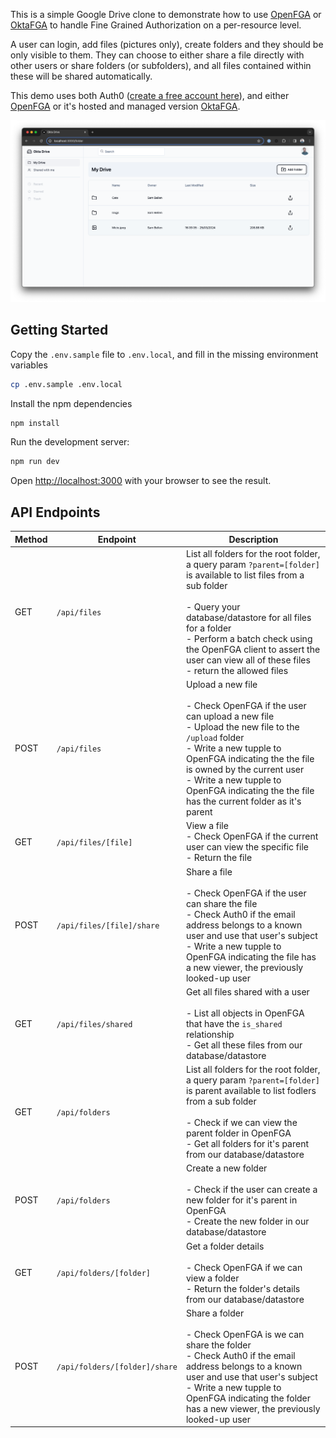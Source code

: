 This is a simple Google Drive clone to demonstrate how to use [OpenFGA](https://openfga.dev) or [OktaFGA](https://fga.dev) to handle Fine Grained Authorization on a per-resource level. 

A user can login, add files (pictures only), create folders and they should be only visible to them. They can choose to either share a file directly with other users or share folders (or subfolders), and all files contained within these will be shared automatically.

This demo uses both Auth0 ([create a free account here](https://auth0.com)), and either [OpenFGA](https://openfga.dev) or it's hosted and managed version [OktaFGA](https://fga.dev).

![A preview of the demo application showing a Google Drive Style interface](./preview.png)

## Getting Started

Copy the `.env.sample` file to `.env.local`, and fill in the missing environment variables

```bash
cp .env.sample .env.local
```

Install the npm dependencies

```bash
npm install
```

Run the development server:

```bash
npm run dev
```

Open [http://localhost:3000](http://localhost:3000) with your browser to see the result.

## API Endpoints

| Method | Endpoint | Description |
| ------ | -------- |------------ |
| GET    | `/api/files` | List all folders for the root folder, a query param `?parent=[folder]` is available to list files from a sub folder<br/><br/> - Query your database/datastore for all files for a folder<br/> -  Perform a batch check using the OpenFGA client to assert the user can view all of these files<br/> -  return the allowed files |
| POST   | `/api/files` | Upload a new file<br/><br/> - Check OpenFGA if the user can upload a new file<br/> - Upload the new file to the `/upload` folder<br/> - Write a new tupple to OpenFGA indicating the the file is owned by the current user<br/> - Write a new tupple to OpenFGA indicating the the file has the current folder as it's parent |
| GET    | `/api/files/[file]` | View a file<br/> - Check OpenFGA if the current user can view the specific file<br/> - Return the file |
| POST   | `/api/files/[file]/share` | Share a file<br/><br/> - Check OpenFGA if the user can share the file<br/> - Check Auth0 if the email address belongs to a known user and use that user's subject<br/> - Write a new tupple to OpenFGA indicating the file has a new viewer, the previously looked-up user |
| GET    | `/api/files/shared` | Get all files shared with a user<br/><br/> - List all objects in OpenFGA that have the `is_shared` relationship<br/> - Get all these files from our database/datastore |
| GET    | `/api/folders` | List all folders for the root folder, a query param `?parent=[folder]` is parent available to list fodlers from a sub folder<br/><br/> - Check if we can view the parent folder in OpenFGA<br/> - Get all folders for it's parent from our database/datastore |
| POST   | `/api/folders` | Create a new folder<br/><br/> - Check if the user can create a new folder for it's parent in OpenFGA<br/> - Create the new folder in our database/datastore |
| GET    | `/api/folders/[folder]` | Get a folder details<br/><br/> - Check OpenFGA if we can view a folder<br/> - Return the folder's details from our database/datastore |
| POST   | `/api/folders/[folder]/share`| Share a folder<br/><br/> - Check OpenFGA is we can share the folder<br/> - Check Auth0 if the email address belongs to a known user and use that user's subject<br/> - Write a new tupple to OpenFGA indicating the folder has a new viewer, the previously looked-up user |
